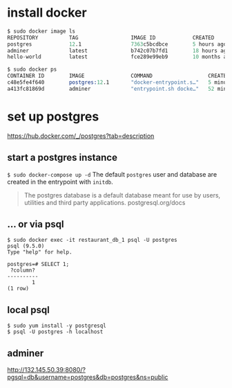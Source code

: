 # install docker
```s
$ sudo docker image ls
REPOSITORY          TAG                 IMAGE ID            CREATED             SIZE
postgres            12.1                7363c5bcdbce        5 hours ago         394MB
adminer             latest              b742c07b7fd1        18 hours ago        80.8MB
hello-world         latest              fce289e99eb9        10 months ago       1.84kB

$ sudo docker ps
CONTAINER ID        IMAGE               COMMAND                  CREATED             STATUS              PORTS                    NAMES
c48e5fe4f640        postgres:12.1       "docker-entrypoint.s…"   5 minutes ago       Up 5 minutes        0.0.0.0:5432->5432/tcp   restaurant_db_1
a413fc81869d        adminer             "entrypoint.sh docke…"   52 minutes ago      Up 51 minutes       0.0.0.0:8080->8080/tcp   restaurant_adminer_1
```

# set up postgres
https://hub.docker.com/_/postgres?tab=description
## start a postgres instance
`$ sudo docker-compose up -d`
The default `postgres` user and database are created in the entrypoint with `initdb`.
> The postgres database is a default database meant for use by users, utilities and third party applications.
> postgresql.org/docs

## ... or via psql
```
$ sudo docker exec -it restaurant_db_1 psql -U postgres
psql (9.5.0)
Type "help" for help.

postgres=# SELECT 1;
 ?column? 
----------
        1
(1 row)
```

## local psql
```
$ sudo yum install -y postgresql
$ psql -U postgres -h localhost
```

## adminer
http://132.145.50.39:8080/?pgsql=db&username=postgres&db=postgres&ns=public


